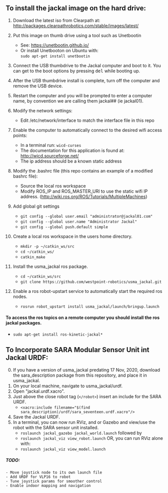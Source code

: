 
## To install the jackal image on the hard drive:

1. Download the latest iso from Clearpath at:
http://packages.clearpathrobotics.com/stable/images/latest/

2. Put this image on thumb drive using a tool such as Unetbootin
    - See: https://unetbootin.github.io/
    - Or install Unetbooton on Ubuntu with:<br>
`sudo apt-get install unetbootin`

3. Connect the USB thumbdrive to the Jackal computer and boot to it. You can get to the boot options by pressing <kbd>del</kbd> while booting up.

4. After the USB thumbdrive install is complete, turn off the computer and remove the USB device.

5. Restart the computer and you will be prompted to enter a computer name, by convention we are calling them jackal## (ie jackal01).

6. Modify the network settings:
    - Edit /etc/network/interface to match the interface file in this repo

7. Enable the computer to automatically connect to the desired wifi access points:
    - In a terminal run: `wicd-curses`
    - The documentation for this application is found at: http://wicd.sourceforge.net/
    - The ip address should be a known static address

8. Modify the .bashrc file (this repo contains an example of a modified bashrc file):
    - Source the local ros workspace
    - Modify ROS_IP and ROS_MASTER_URI to use the static wifi IP address. (http://wiki.ros.org/ROS/Tutorials/MultipleMachines)

9. Add global git settings
    - `git config --global user.email "administrator@jackal01.com"`
    - `git config --global user.name "Administrator Jackal"`
    - `git config --global push.default simple`

10. Create a local ros workspace in the users home directory.
    - `mkdir -p ~/catkin_ws/src`
    - `cd ~/catkin_ws/`
    - `catkin_make`
    
11. Install the usma_jackal ros package.
    - `cd ~/catkin_ws/src`
    - `git clone https://github.com/westpoint-robotics/usma_jackal.git`

12. Enable a ros robot-upstart service to automatically start the required ros nodes.
    - `rosrun robot_upstart install usma_jackal/launch/bringup.launch`

#### To access the ros topics on a remote computer you should install the ros jackal packages.
- `sudo apt-get install ros-kinetic-jackal*`

## To Incorporate SARA Modular Sensor Unit int Jackal URDF:

0. If you have a version of usma_jackal predating 17 Nov, 2020, download the sara_description package from this repository, and place it in usma_jackal.
1. On your local machine, navigate to usma_jackal/urdf.
2. Open "jackal.urdf.xacro".
3. Just above the close robot tag (`</robot>`) insert an include for the SARA URDF.
    - `<xacro:include filename="$(find sara_description)/urdf/sara_seventeen.urdf.xacro"/>`
4. Save the Jackal URDF.
5. In a terminal, you can now run RViz, and or Gazebo and view/use the robot with the SARA sensor unit installed.
    - `roslaunch jackal_gazebo jackal_world.launch` followed by
    - `roslaunch jackal_viz view_robot.launch`
    OR, you can run RViz alone with:
    - `roslaunch jackal_viz view_model.launch`

##### TODO: 
    - Move joystick node to its own launch file
    - Add URDF for VLP16 to robot
    - Tune joystick params for smoother control
    - Enable indoor mapping and navigation


